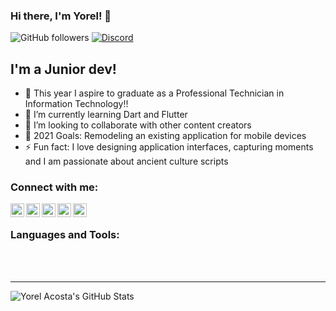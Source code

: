 ### Hi there, I'm Yorel! 👋

![GitHub followers](https://img.shields.io/github/followers/yorelacostab?label=FOLLOW%20%40YORELACOSTAB&logo=Github&style=for-the-badge)
[![Discord](https://img.shields.io/discord/796222813399941190?label=DISCORD%20CHAT%20%40OVERDATA&logo=Discord&style=for-the-badge)][discord]
## I'm a Junior dev!

- 🔭 This year I aspire to graduate as a Professional Technician in Information Technology!!
- 🌱 I’m currently learning Dart and Flutter
- 👯 I’m looking to collaborate with other content creators
- 🥅 2021 Goals: Remodeling an existing application for mobile devices
- ⚡ Fun fact: I love designing application interfaces, capturing moments and I am passionate about ancient culture scripts


### Connect with me:

[<img align="left" alt="Yorel Acosta | Dev.to" width="22px" src="https://simpleicons.org/icons/dev-dot-to.svg" />][devto]
[<img align="left" alt="Yorel Acosta | Dribbble" width="22px" src="https://simpleicons.org/icons/dribbble.svg" />][dribbble]
[<img align="left" alt="Yorel Acosta | Instagram" width="22px" src="https://simpleicons.org/icons/instagram.svg" />][instagram]
[<img align="left" alt="Yorel Acosta | Discord" width="22px" src="https://simpleicons.org/icons/discord.svg" />][discord]
[<img align="left" alt="Yorel Acosta | Linkedin" width="22px" src="https://simpleicons.org/icons/linkedin.svg" />][linkedin]

<br />

### Languages and Tools:



<br />
<br />

---
<img align="left" alt="Yorel Acosta's GitHub Stats" src="github-readme-stats.yorelacostab.vercel.app/api?username=yorelacostab&show_icons=true&hide_border=true" />


[dribbble]: https://dribbble.com/Yorel_Acosta
[instagram]: https://www.instagram.com/yorel_acosta/
[discord]: https://discord.gg/Sz4uQYQd
[linkedin]: https://www.linkedin.com/in/yorel-acosta-3b2630185/
[website]: https://example.com
[github]: https://github.com/YorelAcostaB
[devto]: https://dev.to/yorelacostab
